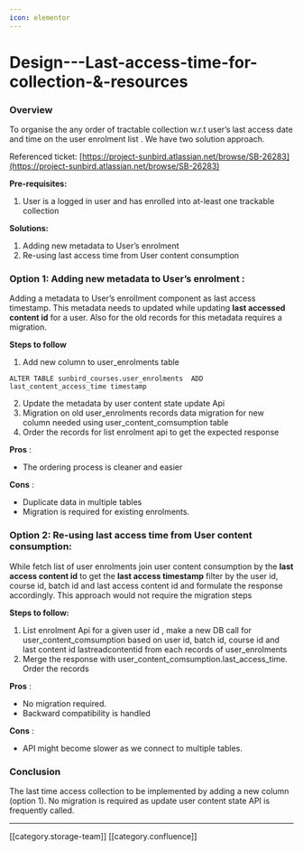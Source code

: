 ```yaml
---
icon: elementor
---
```


# Design---Last-access-time-for-collection-&-resources

### Overview

To organise the any order of tractable collection w.r.t user’s last access date and time on the user enrolment list . We have two solution approach.

Referenced ticket: [https://project-sunbird.atlassian.net/browse/SB-26283](https://project-sunbird.atlassian.net/browse/SB-26283)

**Pre-requisites:**

1. User is a logged in user and has enrolled into at-least one trackable collection

**Solutions:**

1. Adding new metadata to User’s enrolment
2. Re-using last access time from User content consumption

### Option 1: Adding new metadata to User’s enrolment :

Adding a metadata to User’s enrollment component as last access timestamp. This metadata needs to updated while updating **last accessed content id** for a user. Also for the old records for this metadata requires a migration.

**Steps to follow**

1. Add new column to user\_enrolments table

```
ALTER TABLE sunbird_courses.user_enrolments  ADD last_content_access_time timestamp
```

2. Update the metadata by user content state update Api
3. Migration on old user\_enrolments records data migration for new column needed using user\_content\_comsumption table
4. Order the records for list enrolment api to get the expected response

**Pros** :

* The ordering process is cleaner and easier

**Cons** :

* Duplicate data in multiple tables
* Migration is required for existing enrolments.

### Option 2: Re-using last access time from User content consumption:

While fetch list of user enrolments join user content consumption by the **last access content id** to get the **last access timestamp** filter by the user id, course id, batch id and last access content id and formulate the response accordingly. This approach would not require the migration steps

**Steps to follow:**

1. List enrolment Api for a given user id , make a new DB call for user\_content\_comsumption based on user id, batch id, course id and last content id lastreadcontentid from each records of user\_enrolments
2. Merge the response with user\_content\_comsumption.last\_access\_time. Order the records

**Pros** :

* No migration required.
* Backward compatibility is handled

**Cons** :

* API might become slower as we connect to multiple tables.

### Conclusion

The last time access collection to be implemented by adding a new column (option 1). No migration is required as update user content state API is frequently called.

***

\[\[category.storage-team]] \[\[category.confluence]]
